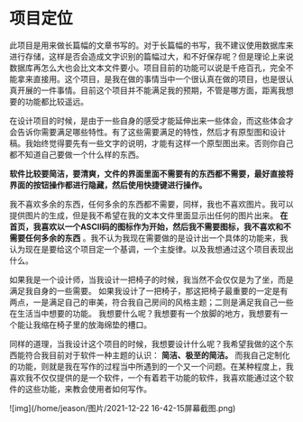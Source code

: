 

# 项目定位

此项目是用来做长篇幅的文章书写的。对于长篇幅的书写，我不建议使用数据库来进行存储，这样是否会造成文字识别的篇幅过大，和不好保存呢？但是理论上来说数据库再怎么大也会比文本文件要小。项目目前的功能可以说是千疮百孔，完全不能拿来直接用。这个项目，是我在做的事情当中一个很认真在做的项目，也是很认真开展的一件事情。目前这个项目并不能满足我的预期，不管是哪方面，距离我想要的功能都比较遥远。

在设计项目的时候，是由于一些自身的感受才能延伸出来一些体会，而这些体会才会告诉你需要满足哪些特性。有了这些需要满足的特性，然后才有原型图和设计稿。我始终觉得要先有一些文字的说明，才能有这样一个原型图出来。否则你自己都不知道自己要做一个什么样的东西。

**软件比较要简洁，要清爽，文件的界面里面不需要有的东西都不需要，最好直接将界面的按钮操作都进行隐藏，然后使用快捷键进行操作。**

我不喜欢多余的东西，任何多余的东西都不需要，同样，我也不喜欢图片。我可以提供图片的生成，但是我不希望在我的文本文件里面显示出任何的图片出来。 **在首页，我喜欢以一个ASCII码的图标作为开始，然后我不需要图标，我不喜欢和不需要任何多余的东西** 。我不认为我现在需要做的是设计出一个具体的功能来，我认为现在是要给这个项目定一个基调，一个主旋律。以及我想通过这个项目表现出什么。

如果我是一个设计师，当我设计一把椅子的时候，我当然不会仅仅是为了坐，而是满足我自身的一些需要。 <span class="underline">如果我设计了一把椅子，那这把椅子最重要的一定是有两点，一是满足自己的审美，符合我自己房间的风格主题；二则是满足我自己一些在生活当中想要的功能。</span> 我想要什么呢？我想要有一个放脚的地方，我想要有一个能让我缩在椅子里的放海绵垫的槽口。

同样的道理，当我设计这个项目的时候，我想要设计什么呢？我希望我做的这个东西能符合我目前对于软件一种主题的认识： **简洁、极至的简洁。** 而我自己定制化的功能，则就是我在写作的过程当中所遇到的一个又一个问题。在某种程度上，我喜欢我不仅仅提供的是一个软件，一个有着若干功能的软件，我喜欢能通过这个软件的这些功能，来教会使用者如何写作。

![img](/home/jeason/图片/2021-12-22 16-42-15屏幕截图.png)

